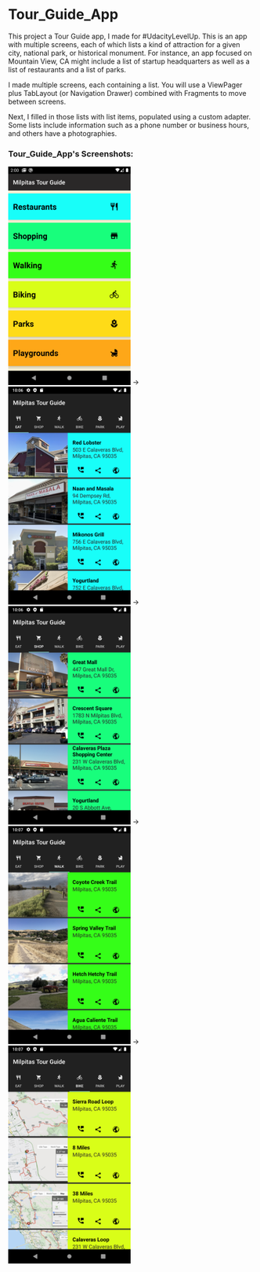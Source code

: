 # Tour_Guide_App

This project a Tour Guide app, I made for #UdacityLevelUp. 
This is an app with multiple screens, each of which lists a kind of attraction for a given city, national park, or historical monument. For instance, an app focused on Mountain View, CA might include a list of startup headquarters as well as a list of restaurants and a list of parks.

I made multiple screens, each containing a list. You will use a ViewPager plus TabLayout (or Navigation Drawer) combined with Fragments to move between screens.

Next, I filled in those lists with list items, populated using a custom adapter. Some lists include information such as a phone number or business hours, and others have a photographies. 

### Tour_Guide_App's Screenshots:
<img src="https://github.com/mobilotest/Tour_Guide_App/blob/master/Images/main.png" width = 250> -> <img src="https://github.com/mobilotest/Tour_Guide_App/blob/master/Images/list1.png" width = 250> -> <img src="https://github.com/mobilotest/Tour_Guide_App/blob/master/Images/list2.png" width = 250> -> <img src="https://github.com/mobilotest/Tour_Guide_App/blob/master/Images/list3.png" width = 250> -> <img src="https://github.com/mobilotest/Tour_Guide_App/blob/master/Images/list4.png" width = 250>
